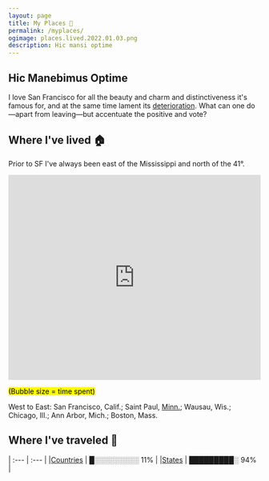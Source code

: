 ```yaml
---
layout: page
title: My Places 📍
permalink: /myplaces/
ogimage: places.lived.2022.01.03.png
description: Hic mansi optime
---
```

## Hic Manebimus Optime
I love San Francisco for all the beauty and charm and distinctiveness it's famous for, and at the same time lament its <a href="https://www.nationalreview.com/2019/04/san-francisco-decline-failed-government-policies/" target="_blank">deterioration</a>. What can one do—apart from leaving—but accentuate the positive and vote?

## Where I've lived 🏠
Prior to SF I've always been east of the Mississippi and north of the 41°.

<iframe title="" aria-label="Map" id="datawrapper-chart-41BlM" src="https://datawrapper.dwcdn.net/41BlM/2/" scrolling="no" frameborder="0" style="width: 0; min-width: 100% !important; border: none;" height="410"></iframe><script type="text/javascript">!function(){"use strict";window.addEventListener("message",(function(e){if(void 0!==e.data["datawrapper-height"]){var t=document.querySelectorAll("iframe");for(var a in e.data["datawrapper-height"])for(var r=0;r<t.length;r++){if(t[r].contentWindow===e.source)t[r].style.height=e.data["datawrapper-height"][a]+"px"}}}))}();
</script>

<mark><span class="muted small">(Bubble size = time spent)</span></mark>

West to East: San Francisco, Calif.; Saint Paul, <a href="/mn">Minn.</a>; Wausau, Wis.; Chicago, Ill.; Ann Arbor, Mich.; Boston, Mass.

## Where I've traveled 🧳
| :--- | :--- |
|[Countries](/countries/) | █░░░░░░░░░ 11% |
|[States](/states/) | █████████░ 94% |